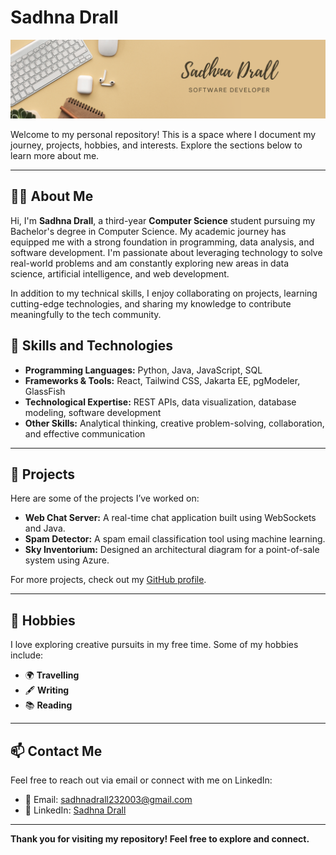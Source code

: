 # Sadhna Drall

![MY_BG](MY_BG.png)

Welcome to my personal repository! This is a space where I document my journey, projects, hobbies, and interests. Explore the sections below to learn more about me.

---

## 🧑‍💻 About Me  
Hi, I'm **Sadhna Drall**, a third-year **Computer Science** student pursuing my Bachelor's degree in Computer Science. My academic journey has equipped me with a strong foundation in programming, data analysis, and software development. I'm passionate about leveraging technology to solve real-world problems and am constantly exploring new areas in data science, artificial intelligence, and web development.  

In addition to my technical skills, I enjoy collaborating on projects, learning cutting-edge technologies, and sharing my knowledge to contribute meaningfully to the tech community.  

## 🌟 Skills and Technologies  
- **Programming Languages:** Python, Java, JavaScript, SQL  
- **Frameworks & Tools:** React, Tailwind CSS, Jakarta EE, pgModeler, GlassFish  
- **Technological Expertise:** REST APIs, data visualization, database modeling, software development  
- **Other Skills:** Analytical thinking, creative problem-solving, collaboration, and effective communication  


---

## 🚀 Projects
Here are some of the projects I’ve worked on:

- **Web Chat Server:** A real-time chat application built using WebSockets and Java.
- **Spam Detector:** A spam email classification tool using machine learning.
- **Sky Inventorium:** Designed an architectural diagram for a point-of-sale system using Azure.

For more projects, check out my [GitHub profile](https://github.com/QuantumSadhna).

---

## 🎨 Hobbies
I love exploring creative pursuits in my free time. Some of my hobbies include:  
- 🌍 **Travelling**  
- 🖋️ **Writing**  
- 📚 **Reading**  
---

## 📫 Contact Me  
Feel free to reach out via email or connect with me on LinkedIn:  
- 📧 Email: [sadhnadrall232003@gmail.com](mailto:sadhnadrall232003@gmail.com)  
- 💼 LinkedIn: [Sadhna Drall]((https://www.linkedin.com/in/sadhna-drall/))  

---

**Thank you for visiting my repository! Feel free to explore and connect.**
